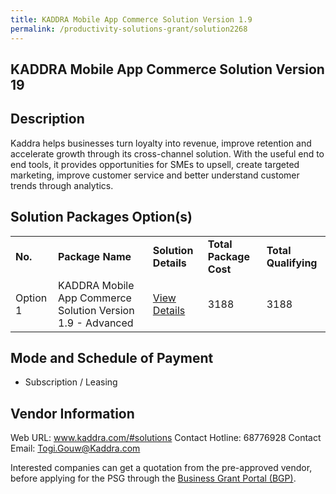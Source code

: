 ```yaml
---
title: KADDRA Mobile App Commerce Solution Version 1.9
permalink: /productivity-solutions-grant/solution2268
---
```


## KADDRA Mobile App Commerce Solution Version 19

## Description

Kaddra helps businesses turn loyalty into revenue, improve retention and accelerate growth through its cross-channel solution. With the useful end to end tools, it provides opportunities for SMEs to upsell, create targeted marketing, improve customer service and better understand customer trends through analytics.

## Solution Packages Option(s)

<table>
<tr>
<td><b>No.</b></td>
<td><b>Package Name</b></td>
<td><b>Solution Details</b></td>
<td><b>Total Package Cost</b></td>
<td><b>Total Qualifying</b></td>
</tr>
<tr>
<td>Option 1</td>
<td>KADDRA Mobile App Commerce Solution Version 1.9 - Advanced</td>
<td><a href='https://www.gobusiness.gov.sg/images/psg/Kaddra20200564_Desensitised_Annex_3_Part_2.pdf'>View Details</a></td>
<td>3188</td>
<td>3188</td>
</tr>
</table>

## Mode and Schedule of Payment

 - Subscription / Leasing

## Vendor Information

 Web URL: www.kaddra.com/#solutions 
Contact Hotline: 68776928 
Contact Email: Togi.Gouw@Kaddra.com 


Interested companies can get a quotation from the pre-approved vendor, before applying for the PSG through the <a href='https://www.businessgrants.gov.sg/'>Business Grant Portal (BGP)</a>.
